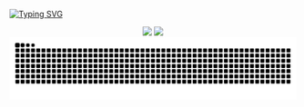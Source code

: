[![Typing SVG](https://readme-typing-svg.herokuapp.com/?color=FFFFFF&size=35&center=true&vCenter=true&width=1000&lines=hey,+I'm+Rafael+Severo++Software+engineering+student)](https://git.io/typing-svg)

<div align="center">
<a href="https://instagram.com/rafaeumesmu" target="_blank"><img loading="lazy" src="https://img.shields.io/badge/-Instagram-%23E4405F?style=for-the-badge&logo=instagram&logoColor=white" target="_blank"></a>
<a href="https://www.linkedin.com/in/Rafaeumesmo" target="_blank"><img loading="lazy" src="https://img.shields.io/badge/-LinkedIn-%230077B5?style=for-the-badge&logo=linkedin&logoColor=white" target="_blank"></a>   
</div>
<img src="https://raw.githubusercontent.com/rafaeumesmo/rafaeumesmo/output/snake.svg" alt="Snake animation" />






        
